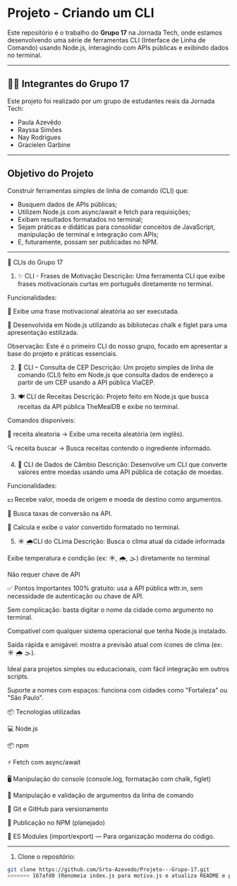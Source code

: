 
# Projeto - Criando um CLI

Este repositório é o trabalho do **Grupo 17** na Jornada Tech, onde estamos desenvolvendo uma série de ferramentas CLI (Interface de Linha de Comando) usando Node.js, interagindo com APIs públicas e exibindo dados no terminal.

---

## 👩‍💻 Integrantes do Grupo 17

Este projeto foi realizado por um grupo de estudantes reais da Jornada Tech:

- Paula Azevêdo  
- Rayssa Simões  
- Nay Rodrigues  
- Gracielen Garbine  

---

## Objetivo do Projeto

Construir ferramentas simples de linha de comando (CLI) que:

- Busquem dados de APIs públicas;  
- Utilizem Node.js com async/await e fetch para requisições;  
- Exibam resultados formatados no terminal;  
- Sejam práticas e didáticas para consolidar conceitos de JavaScript, manipulação de terminal e integração com APIs;  
- E, futuramente, possam ser publicadas no NPM.

---

🚀 CLIs do Grupo 17
1. ✨ CLI - Frases de Motivação
Descrição:
Uma ferramenta CLI que exibe frases motivacionais curtas em português diretamente no terminal.

Funcionalidades:

🎯 Exibe uma frase motivacional aleatória ao ser executada.

🎨 Desenvolvida em Node.js utilizando as bibliotecas chalk e figlet para uma apresentação estilizada.

Observação:
Este é o primeiro CLI do nosso grupo, focado em apresentar a base do projeto e práticas essenciais.

2. 📮 CLI – Consulta de CEP
Descrição:
Um projeto simples de linha de comando (CLI) feito em Node.js que consulta dados de endereço a partir de um CEP usando a API pública ViaCEP.

3. 🍽️ CLI de Receitas
Descrição:
Projeto feito em Node.js que busca receitas da API pública TheMealDB e exibe no terminal.

Comandos disponíveis:

🎲 receita aleatoria → Exibe uma receita aleatória (em inglês).

🔍 receita buscar <ingrediente> → Busca receitas contendo o ingrediente informado.

4. 💱 CLI de Dados de Câmbio
Descrição:
Desenvolve um CLI que converte valores entre moedas usando uma API pública de cotação de moedas.

Funcionalidades:

💵 Recebe valor, moeda de origem e moeda de destino como argumentos.

🔄 Busca taxas de conversão na API.

🧮 Calcula e exibe o valor convertido formatado no terminal.

5. ☀️ 🌧️CLI do CLima
Descrição:
Busca o clima atual da cidade informada

Exibe temperatura e condição (ex: ☀️, 🌧️, 🌫️) diretamente no terminal

Não requer chave de API


✅ Pontos Importantes
100% gratuito: usa a API pública wttr.in, sem necessidade de autenticação ou chave de API.

Sem complicação: basta digitar o nome da cidade como argumento no terminal.

Compatível com qualquer sistema operacional que tenha Node.js instalado.

Saída rápida e amigável: mostra a previsão atual com ícones de clima (ex: ☀️ 🌧️ 🌫️).

Ideal para projetos simples ou educacionais, com fácil integração em outros scripts.

Suporte a nomes com espaços: funciona com cidades como "Fortaleza" ou "São Paulo".




📦 Tecnologias utilizadas

💻 Node.js

📦 npm

⚡ Fetch com async/await

🖥️ Manipulação do console (console.log, formatação com chalk, figlet)

🧩 Manipulação e validação de argumentos da linha de comando

🔧 Git e GitHub para versionamento

🚀 Publicação no NPM (planejado)

🧩 ES Modules (import/export) — Para organização moderna do código.


---

1. Clone o repositório:

```bash
git clone https://github.com/Srta-Azevedo/Projeto---Grupo-17.git
>>>>>>> 167afd0 (Renomeia index.js para motiva.js e atualiza README e package.json)
